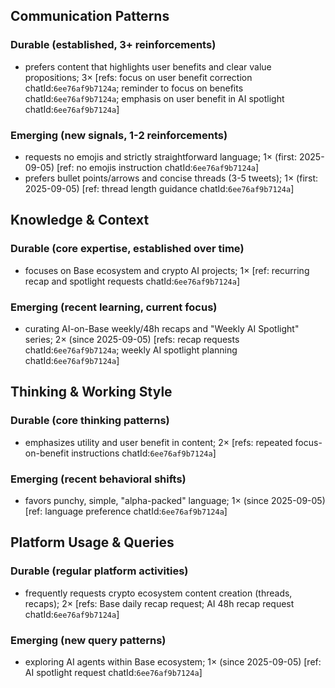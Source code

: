 ## Communication Patterns
### Durable (established, 3+ reinforcements)
- prefers content that highlights user benefits and clear value propositions; 3× [refs: focus on user benefit correction chatId:`6ee76af9b7124a`; reminder to focus on benefits chatId:`6ee76af9b7124a`; emphasis on user benefit in AI spotlight chatId:`6ee76af9b7124a`]

### Emerging (new signals, 1-2 reinforcements)
- requests no emojis and strictly straightforward language; 1× (first: 2025-09-05) [ref: no emojis instruction chatId:`6ee76af9b7124a`]
- prefers bullet points/arrows and concise threads (3-5 tweets); 1× (first: 2025-09-05) [ref: thread length guidance chatId:`6ee76af9b7124a`]

## Knowledge & Context
### Durable (core expertise, established over time)
- focuses on Base ecosystem and crypto AI projects; 1× [ref: recurring recap and spotlight requests chatId:`6ee76af9b7124a`]

### Emerging (recent learning, current focus)
- curating AI-on-Base weekly/48h recaps and "Weekly AI Spotlight" series; 2× (since 2025-09-05) [refs: recap requests chatId:`6ee76af9b7124a`; weekly AI spotlight planning chatId:`6ee76af9b7124a`]

## Thinking & Working Style
### Durable (core thinking patterns)
- emphasizes utility and user benefit in content; 2× [refs: repeated focus-on-benefit instructions chatId:`6ee76af9b7124a`]

### Emerging (recent behavioral shifts)
- favors punchy, simple, "alpha-packed" language; 1× (since 2025-09-05) [ref: language preference chatId:`6ee76af9b7124a`]

## Platform Usage & Queries
### Durable (regular platform activities)
- frequently requests crypto ecosystem content creation (threads, recaps); 2× [refs: Base daily recap request; AI 48h recap request chatId:`6ee76af9b7124a`]

### Emerging (new query patterns)
- exploring AI agents within Base ecosystem; 1× (since 2025-09-05) [ref: AI spotlight request chatId:`6ee76af9b7124a`]